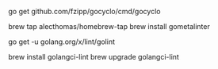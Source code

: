go get github.com/fzipp/gocyclo/cmd/gocyclo

brew tap alecthomas/homebrew-tap
brew install gometalinter

go get -u golang.org/x/lint/golint

brew install golangci-lint
brew upgrade golangci-lint